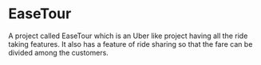 # EaseTour

A project called EaseTour which is an Uber like project having all the ride taking features. It also has a feature of ride sharing so that the fare can be divided among the customers.
